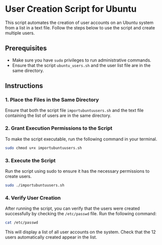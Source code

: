 # User Creation Script for Ubuntu
This script automates the creation of user accounts on an Ubuntu system from a list in a text file. Follow the steps below to use the script and create multiple users.

## Prerequisites
- Make sure you have `sudo` privileges to run administrative commands.
- Ensure that the script `ubuntu_users.sh` and the user list file are in the same directory.

## Instructions
### 1. Place the Files in the Same Directory
Ensure that both the script file `importubuntuusers.sh` and the text file containing the list of users are in the same directory.
   
### 2. Grant Execution Permissions to the Script
To make the script executable, run the following command in your terminal.

```bash
sudo chmod u+x importubuntuusers.sh
```

### 3. Execute the Script
Run the script using sudo to ensure it has the necessary permissions to create users.

```bash
sudo ./importubuntuusers.sh
```

### 4. Verify User Creation
After running the script, you can verify that the users were created successfully by checking the `/etc/passwd` file. Run the following command:

```bash
cat /etc/passwd
```

This will display a list of all user accounts on the system. Check that the 12 users automatically created appear in the list.
